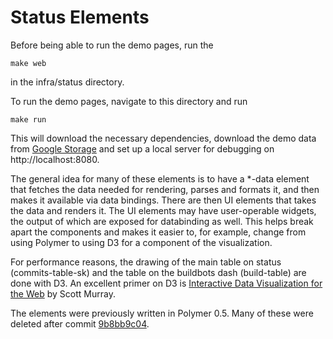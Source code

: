 Status Elements
=================

Before being able to run the demo pages, run the
```
make web
```
in the infra/status directory.

To run the demo pages, navigate to this directory and run
```
make run
```

This will download the necessary dependencies, download the demo data from
[Google Storage](https://console.cloud.google.com/storage/browser/skia-infra-testdata/status-demo/?project=google.com:skia-buildbots)
and set up a local server for debugging on http://localhost:8080.


The general idea for many of these elements is to have a *-data element that fetches the
data needed for rendering, parses and formats it, and then makes it available via data bindings.
There are then UI elements that takes the data and renders it.  The UI elements may have
user-operable widgets, the output of which are exposed for databinding as well.  This helps break
apart the components and makes it easier to, for example, change from using Polymer to using D3 for
a component of the visualization.

For performance reasons, the drawing of the main table on status (commits-table-sk) and the table on
the buildbots dash (build-table) are done with D3.
An excellent primer on D3 is [Interactive Data Visualization for the Web](http://chimera.labs.oreilly.com/books/1230000000345/index.html) by Scott Murray.

The elements were previously written in Polymer 0.5.
Many of these were deleted after commit [9b8bb9c04](https://skia.googlesource.com/buildbot/+/9b8bb9c044470b039fb5ee8e82cb106d16492829).
